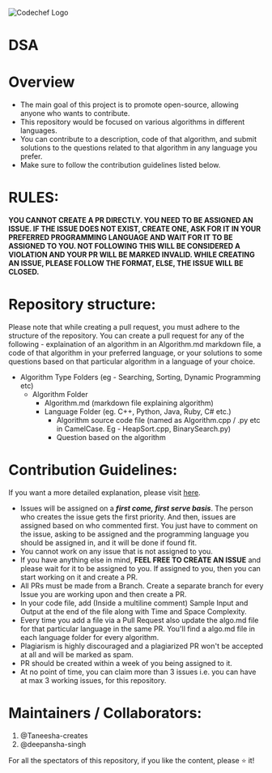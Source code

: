 ![Codechef Logo](https://user-images.githubusercontent.com/77433608/136649361-89697879-7105-44d2-83cc-5af4eb1e6f40.png)
# DSA

# Overview 
* The main goal of this project is to promote open-source, allowing anyone who wants to contribute.
* This repository would be focused on various algorithms in different languages.
* You can contribute to a description, code of that algorithm, and submit solutions to the questions related to that algorithm in any language you prefer.
* Make sure to follow the contribution guidelines listed below.

# RULES:

**YOU CANNOT CREATE A PR DIRECTLY. YOU NEED TO BE ASSIGNED AN ISSUE. IF THE ISSUE DOES NOT EXIST, CREATE ONE, ASK FOR IT IN YOUR PREFERRED PROGRAMMING LANGUAGE AND WAIT FOR IT TO BE ASSIGNED TO YOU. NOT FOLLOWING THIS WILL BE CONSIDERED A VIOLATION AND YOUR PR WILL BE MARKED INVALID. WHILE CREATING AN ISSUE, PLEASE FOLLOW THE FORMAT, ELSE, THE ISSUE WILL BE CLOSED.**

# Repository structure:
Please note that while creating a pull request, you must adhere to the structure of the repository. You can create a pull request for any of the following - explaination of an algorithm in an Algorithm.md markdown file, a code of that algorithm in your preferred language, or your solutions to some questions based on that particular algorithm in a language of your choice. 
- Algorithm Type Folders (eg - Searching, Sorting, Dynamic Programming etc)
    - Algorithm Folder
        - Algorithm.md (markdown file explaining algorithm) 
        - Language Folder (eg. C++, Python, Java, Ruby, C# etc.)
            - Algorithm source code file (named as Algorithm.cpp / .py etc in CamelCase. Eg - HeapSort.cpp, BinarySearch.py)
            - Question based on the algorithm


# Contribution Guidelines:
If you want a more detailed explanation, please visit [here](https://github.com/CodeChefMUST/DSA/blob/main/Contribution%20guidelines.md).

* Issues will be assigned on a ***first come, first serve basis***. The person who creates the issue gets the first priority. And then, issues are assigned based on who commented first. You just have to comment on the issue, asking to be assigned and the programming language you should be assigned in, and it will be done if found fit.
* You cannot work on any issue that is not assigned to you.
* If you have anything else in mind, **FEEL FREE TO CREATE AN ISSUE** and please wait for it to be assigned to you. If assigned to you, then you can start working on it and create a PR.
* All PRs must be made from a Branch. Create a separate branch for every Issue you are working upon and then create a PR.
* In your code file, add (Inside a multiline comment) Sample Input and Output at the end of the file along with Time and Space Complexity.
* Every time you add a file via a Pull Request also update the algo.md file for that particular language in the same PR. You'll find a algo.md file in each language folder for every algorithm.
* Plagiarism is highly discouraged and a plagiarized PR won't be accepted at all and will be marked as spam.
* PR should be created within a week of you being assigned to it.
* At no point of time, you can claim more than 3 issues i.e. you can have at max 3 working issues, for this repository. 

# Maintainers / Collaborators:
1. @Taneesha-creates
2. @deepansha-singh

For all the spectators of this repository, if you like the content, please ⭐ it!
